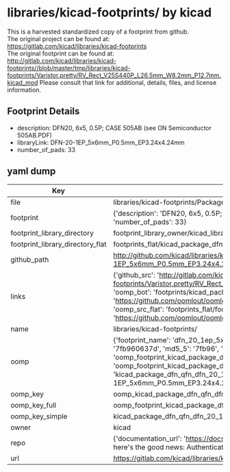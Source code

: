 # libraries/kicad-footprints/ by kicad  
This is a harvested standardized copy of a footprint from github.  
The original project can be found at:  
https://gitlab.com/kicad/libraries/kicad-footprints  
The original footprint can be found at:
http://gitlab.com/kicad/libraries/kicad-footprints//blob/master/tmp/libraries/kicad-footprints/Varistor.pretty/RV_Rect_V25S440P_L26.5mm_W8.2mm_P12.7mm.kicad_mod
Please consult that link for additional, details, files, and license information.  
## Footprint Details
* description: DFN20, 6x5, 0.5P; CASE 505AB (see ON Semiconductor 505AB.PDF)  
* libraryLink: DFN-20-1EP_5x6mm_P0.5mm_EP3.24x4.24mm  
* number_of_pads: 33  
## yaml dump  
| Key | Value |  
| --- | --- |  
| file | libraries/kicad-footprints/Package_DFN_QFN.pretty/DFN-20-1EP_5x6mm_P0.5mm_EP3.24x4.24mm.kicad_mod |  
| footprint | {'description': 'DFN20, 6x5, 0.5P; CASE 505AB (see ON Semiconductor 505AB.PDF)', 'libraryLink': 'DFN-20-1EP_5x6mm_P0.5mm_EP3.24x4.24mm', 'number_of_pads': 33} |  
| footprint_library_directory | footprint_library_owner/kicad_libraries/kicad-footprints/ |  
| footprint_library_directory_flat | footprints_flat/kicad_package_dfn_qfn_dfn_20_1ep_5x6mm_p0_5mm_ep3_24x4_24mm/working |  
| github_path | http://github.com/kicad/libraries/kicad-footprints//blob/master/tmp/libraries/kicad-footprints/Package_DFN_QFN.pretty/DFN-20-1EP_5x6mm_P0.5mm_EP3.24x4.24mm.kicad_mod |  
| links | {'github_src': 'http://gitlab.com/kicad/libraries/kicad-footprints//blob/master/tmp/libraries/kicad-footprints/Varistor.pretty/RV_Rect_V25S440P_L26.5mm_W8.2mm_P12.7mm.kicad_mod', 'github_src_repo': 'https://gitlab.com/kicad/libraries/kicad-footprints', 'oomp_bot': 'footprints/kicad_package_dfn_qfn_dfn_20_1ep_5x6mm_p0_5mm_ep3_24x4_24mm/working', 'oomp_bot_github': 'https://github.com/oomlout/oomlout_oomp_footprint_bot/tree/main/footprints/kicad_package_dfn_qfn_dfn_20_1ep_5x6mm_p0_5mm_ep3_24x4_24mm/working', 'oomp_src_flat': 'footprints_flat/footprints_flat/kicad_package_dfn_qfn_dfn_20_1ep_5x6mm_p0_5mm_ep3_24x4_24mm/working', 'oomp_src_flat_github': 'https://github.com/oomlout/oomlout_oomp_footprint_src/tree/main/footprints_flat/kicad_package_dfn_qfn_dfn_20_1ep_5x6mm_p0_5mm_ep3_24x4_24mm/working'} |  
| name | libraries/kicad-footprints/ |  
| oomp | {'footprint_name': 'dfn_20_1ep_5x6mm_p0_5mm_ep3_24x4_24mm', 'library_name': 'package_dfn_qfn', 'md5': '7fb960637d4e1f3f87e440877d75ea7a', 'md5_10': '7fb960637d', 'md5_5': '7fb96', 'md5_6': '7fb960', 'oomp_key': 'oomp_kicad_package_dfn_qfn_dfn_20_1ep_5x6mm_p0_5mm_ep3_24x4_24mm', 'oomp_key_extra': 'oomp_footprint_kicad_package_dfn_qfn_dfn_20_1ep_5x6mm_p0_5mm_ep3_24x4_24mm', 'oomp_key_full': 'oomp_footprint_kicad_package_dfn_qfn_dfn_20_1ep_5x6mm_p0_5mm_ep3_24x4_24mm_7fb960', 'oomp_key_simple': 'kicad_package_dfn_qfn_dfn_20_1ep_5x6mm_p0_5mm_ep3_24x4_24mm', 'original_filename': 'libraries/kicad-footprints/Package_DFN_QFN.pretty/DFN-20-1EP_5x6mm_P0.5mm_EP3.24x4.24mm.kicad_mod', 'owner_name': 'kicad'} |  
| oomp_key | oomp_kicad_package_dfn_qfn_dfn_20_1ep_5x6mm_p0_5mm_ep3_24x4_24mm |  
| oomp_key_full | oomp_footprint_kicad_package_dfn_qfn_dfn_20_1ep_5x6mm_p0_5mm_ep3_24x4_24mm |  
| oomp_key_simple | kicad_package_dfn_qfn_dfn_20_1ep_5x6mm_p0_5mm_ep3_24x4_24mm |  
| owner | kicad |  
| repo | {'documentation_url': 'https://docs.github.com/rest/overview/resources-in-the-rest-api#rate-limiting', 'message': "API rate limit exceeded for 84.66.173.59. (But here's the good news: Authenticated requests get a higher rate limit. Check out the documentation for more details.)"} |  
| url | https://gitlab.com/kicad/libraries/kicad-footprints |  

